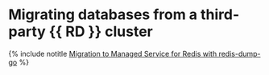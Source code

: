 # Migrating databases from a third-party {{ RD }} cluster


{% include notitle [Migration to Managed Service for Redis with redis-dump-go](../../_tutorials/dataplatform/redis-data-migration.md) %}
